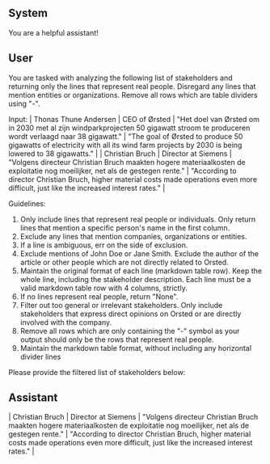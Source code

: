 ## System

You are a helpful assistant!

## User


You are tasked with analyzing the following list of stakeholders and returning only the lines that represent real people. Disregard any lines that mention entities or organizations. Remove all rows which are table dividers using "-".

Input:
| Thonas Thune Andersen | CEO of Ørsted | "Het doel van Ørsted om in 2030 met al zijn windparkprojecten 50 gigawatt stroom te produceren wordt verlaagd naar 38 gigawatt." | "The goal of Ørsted to produce 50 gigawatts of electricity with all its wind farm projects by 2030 is being lowered to 38 gigawatts." |
| Christian Bruch | Director at Siemens | "Volgens directeur Christian Bruch maakten hogere materiaalkosten de exploitatie nog moeilijker, net als de gestegen rente." | "According to director Christian Bruch, higher material costs made operations even more difficult, just like the increased interest rates." |

Guidelines:
1. Only include lines that represent real people or individuals. Only return lines that mention a specific person's name in the first column.
2. Exclude any lines that mention companies, organizations or entities.
3. If a line is ambiguous, err on the side of exclusion.
4. Exclude mentions of John Doe or Jane Smith. Exclude the author of the article or other people which are not directly related to Orsted.
5. Maintain the original format of each line (markdown table row). Keep the whole line, including the stakeholder description. Each line must be a valid markdown table row with 4 columns, strictly.
6. If no lines represent real people, return "None".
7. Filter out too general or irrelevant stakeholders. Only include stakeholders that express direct opinions on Orsted or are directly involved with the company.
8. Remove all rows which are only containing the "-" symbol as your output should only be the rows that represent real people.
9. Maintain the markdown table format, without including any horizontal divider lines

Please provide the filtered list of stakeholders below:
        

## Assistant

| Christian Bruch | Director at Siemens | "Volgens directeur Christian Bruch maakten hogere materiaalkosten de exploitatie nog moeilijker, net als de gestegen rente." | "According to director Christian Bruch, higher material costs made operations even more difficult, just like the increased interest rates." |

